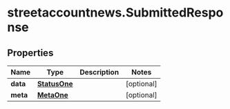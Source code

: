 # streetaccountnews.SubmittedResponse

## Properties

Name | Type | Description | Notes
------------ | ------------- | ------------- | -------------
**data** | [**StatusOne**](StatusOne.md) |  | [optional] 
**meta** | [**MetaOne**](MetaOne.md) |  | [optional] 


